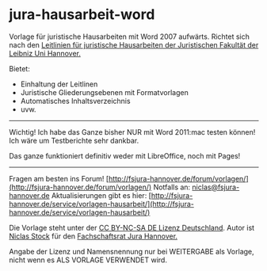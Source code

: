 jura-hausarbeit-word
=====================

Vorlage für juristische Hausarbeiten mit Word 2007 aufwärts.
Richtet sich nach den [Leitlinien für juristische Hausarbeiten der Juristischen Fakultät der Leibniz Uni Hannover.](http://www.jura.uni-hannover.de/fileadmin/fakultaet/Klausurenklinik/Leitlinien_zur_Erstellung_von_Hausarbeiten_gesamt.pdf)

Bietet:   
* Einhaltung der Leitlinen   
* Juristische Gliederungsebenen mit Formatvorlagen   
* Automatisches Inhaltsverzeichnis   
* uvw.   

---
Wichtig! Ich habe das Ganze bisher NUR mit Word 2011:mac testen können! Ich wäre um Testberichte sehr dankbar.

Das ganze funktioniert definitiv weder mit LibreOffice, noch mit Pages!

---
Fragen am besten ins Forum! [http://fsjura-hannover.de/forum/vorlagen/](http://fsjura-hannover.de/forum/vorlagen/)Notfalls an: [niclas@fsjura-hannover.de](mailto:niclas@fsjura-hannover.de)Aktualisierungen gibt es hier: [http://fsjura-hannover.de/service/vorlagen-hausarbeit/](http://fsjura-hannover.de/service/vorlagen-hausarbeit/)Die Vorlage steht unter der [CC BY-NC-SA DE Lizenz Deutschland](http://creativecommons.org/licenses/by-nc-sa/3.0/de/).Autor ist [Niclas Stock](http://www.niclasstock.de) für den [Fachschaftsrat Jura Hannover.](http://fsjura-hannover.de)
Angabe der Lizenz und Namensnennung nur bei WEITERGABE als Vorlage, nicht wenn es ALS VORLAGE VERWENDET wird. 